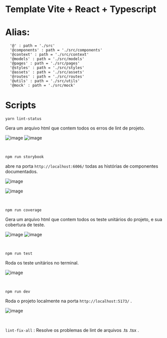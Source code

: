 # Template Vite + React + Typescript

#  Alias: 

      '@' : path = './src'
      '@components' : path = './src/components'   
      '@context' : path = './src/context'
      '@models' : path = './src/models'
      '@pages' : path = './src/pages'
      '@styles' : path = './src/styles'
      '@assets' : path = './src/assets'
      '@routes' : path = './src/routes'
      '@utils' : path = './src/utils'
      '@mock' : path = './src/mock'


# Scripts

```yarn lint-status```

Gera um arquivo html que contem todos os erros de lint de projeto.

![image](https://user-images.githubusercontent.com/77758027/222978290-c2684ad2-7f99-40ec-91bf-cd40e82b48cc.png)
![image](https://user-images.githubusercontent.com/77758027/222978347-e9aa8116-144a-4f83-899f-1c77a8857eb0.png)

<br>

```npm run storybook```
 
 abre na porta ```http://localhost:6006/``` todas as histórias de componentes documentados.
 
![image](https://user-images.githubusercontent.com/77758027/222978783-d04e24f9-2b60-4c5b-ad3d-83e7a0a882e5.png)

![image](https://user-images.githubusercontent.com/77758027/222978638-32241fe5-7b68-4de9-ba15-2e9f9fbcaf05.png)

<br>

```npm run coverage```

Gera um arquivo html que contem todos os teste unitários do projeto, e sua cobertura de teste.

![image](https://user-images.githubusercontent.com/77758027/222979085-ef0b93a5-0181-4787-a131-b758ba8242e8.png)
![image](https://user-images.githubusercontent.com/77758027/222979096-65b50f20-527e-4bc1-b83f-06324eb5353a.png)

<br>

```npm run test```

Roda os teste unitários no terminal.

![image](https://user-images.githubusercontent.com/77758027/222979380-fb5877e9-7620-4468-b18b-c75186c9f0a9.png)

<br>

```npm run dev```

Roda o projeto localmente na porta ```http://localhost:5173/``` .

![image](https://user-images.githubusercontent.com/77758027/222979772-9c0898d9-6308-4444-ae9e-506ed55c6a03.png)

<br>

```lint-fix-all``` : Resolve os problemas de lint de arquivos .ts .tsx .






